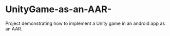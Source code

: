# UnityGame-as-an-AAR-
Project demonstrating how to implement a Unity game in an android app as an AAR.
